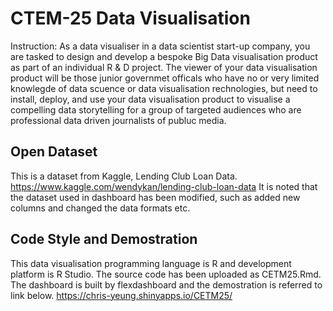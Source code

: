 # CTEM-25 Data Visualisation

Instruction: As a data visualiser in a data scientist start-up company, you are tasked to design and develop a bespoke Big Data visualisation product as part of an individual R & D project. 
The viewer of your data visualisation product will be those junior governmet officals who have no or very limited knowlegde of data scuence or data visualisation rechnologies, but need to install, deploy, and use your data visualisation product to visualise a compelling data storytelling for a group of targeted audiences who are professional data driven journalists of publuc media.

## Open Dataset
This is a dataset from Kaggle, Lending Club Loan Data. https://www.kaggle.com/wendykan/lending-club-loan-data
It is noted that the dataset used in dashboard has been modified, such as added new columns and changed the data formats etc.

## Code Style and Demostration
This data visualisation programming language is R and development platform is R Studio. The source code has been uploaded as CETM25.Rmd. The dashboard is built by flexdashboard and the demostration is referred to link below. https://chris-yeung.shinyapps.io/CETM25/ 
